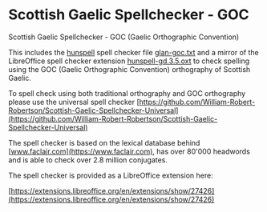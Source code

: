 # Scottish Gaelic Spellchecker - GOC
Scottish Gaelic Spellchecker - GOC (Gaelic Orthographic Convention)

This includes the [hunspell](https://hunspell.github.io/) spell checker file [glan-goc.txt](glan-goc.txt) and a mirror of the LibreOffice spell checker extension [hunspell-gd.3.5.oxt](hunspell-gd.3.5.oxt) to check spelling using the GOC (Gaelic Orthographic Convention) orthography of Scottish Gaelic.

To spell check using both traditional orthography and GOC orthography please use the universal spell checker [https://github.com/William-Robert-Robertson/Scottish-Gaelic-Spellchecker-Universal](https://github.com/William-Robert-Robertson/Scottish-Gaelic-Spellchecker-Universal)

The spell checker is based on the lexical database behind [www.faclair.com](https://www.faclair.com), has over 80'000 headwords and is able to check over 2.8 million conjugates.

The spell checker is provided as a LibreOffice extension here:

[https://extensions.libreoffice.org/en/extensions/show/27426](https://extensions.libreoffice.org/en/extensions/show/27426)
